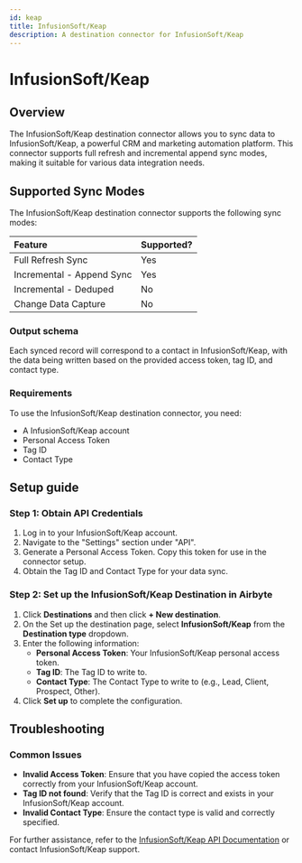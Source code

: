 ```yaml
---
id: keap
title: InfusionSoft/Keap
description: A destination connector for InfusionSoft/Keap
---
```


# InfusionSoft/Keap

## Overview

The InfusionSoft/Keap destination connector allows you to sync data to InfusionSoft/Keap, a powerful CRM and marketing automation platform. This connector supports full refresh and incremental append sync modes, making it suitable for various data integration needs.

## Supported Sync Modes

The InfusionSoft/Keap destination connector supports the following sync modes:

| Feature                   | Supported? |
| :------------------------ | :--------- |
| Full Refresh Sync         | Yes        |
| Incremental - Append Sync | Yes        |
| Incremental - Deduped     | No         |
| Change Data Capture       | No         |

### Output schema

Each synced record will correspond to a contact in InfusionSoft/Keap, with the data being written based on the provided access token, tag ID, and contact type.

### Requirements

To use the InfusionSoft/Keap destination connector, you need:

- A InfusionSoft/Keap account
- Personal Access Token
- Tag ID
- Contact Type

## Setup guide

### Step 1: Obtain API Credentials

1. Log in to your InfusionSoft/Keap account.
2. Navigate to the "Settings" section under "API".
3. Generate a Personal Access Token. Copy this token for use in the connector setup.
4. Obtain the Tag ID and Contact Type for your data sync.

### Step 2: Set up the InfusionSoft/Keap Destination in Airbyte

1. Click **Destinations** and then click **+ New destination**.
2. On the Set up the destination page, select **InfusionSoft/Keap** from the **Destination type** dropdown.
3. Enter the following information:
   - **Personal Access Token**: Your InfusionSoft/Keap personal access token.
   - **Tag ID**: The Tag ID to write to.
   - **Contact Type**: The Contact Type to write to (e.g., Lead, Client, Prospect, Other).
4. Click **Set up** to complete the configuration.

## Troubleshooting

### Common Issues

- **Invalid Access Token**: Ensure that you have copied the access token correctly from your InfusionSoft/Keap account.
- **Tag ID not found**: Verify that the Tag ID is correct and exists in your InfusionSoft/Keap account.
- **Invalid Contact Type**: Ensure the contact type is valid and correctly specified.

For further assistance, refer to the [InfusionSoft/Keap API Documentation](https://developer.infusionsoft.com/docs/rest/) or contact InfusionSoft/Keap support.
